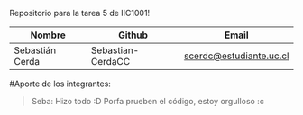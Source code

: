 Repositorio para la tarea 5 de IIC1001!

| Nombre                   |  Github       | Email              |
| ------------------------ |  ------------ | ------------------ |
| Sebastián Cerda          |  Sebastian-CerdaCC | scerdc@estudiante.uc.cl |

#Aporte de los integrantes:
> Seba: Hizo todo :D 
> Porfa prueben el código, estoy orgulloso :c
